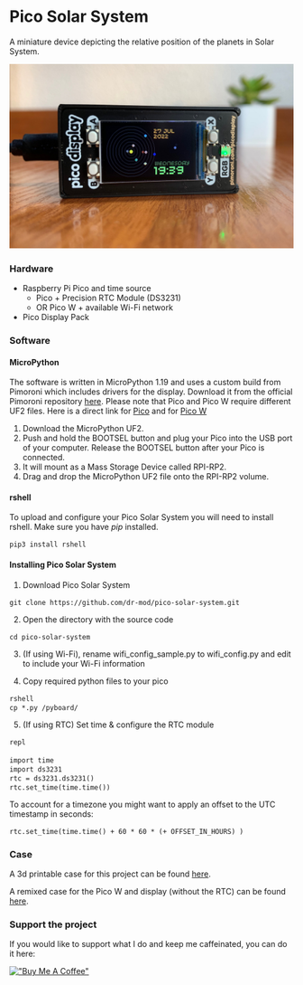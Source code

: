 # Pico Solar System

A miniature device depicting the relative position of the planets in Solar System.

![pico](docs/pico.jpeg)

### Hardware
* Raspberry Pi Pico and time source
  * Pico + Precision RTC Module (DS3231)
  * OR Pico W + available Wi-Fi network
* Pico Display Pack


### Software
#### MicroPython
The software is written in MicroPython 1.19 and uses a custom build from Pimoroni which includes drivers for the display.
Download it from the official Pimoroni repository [here](https://github.com/pimoroni/pimoroni-pico/releases/tag/1.19.7). 
Please note that Pico and Pico W require different UF2 files. Here is a direct link for [Pico](https://github.com/pimoroni/pimoroni-pico/releases/download/1.19.7/pimoroni-pico-1.19.7-micropython.uf2) 
and for [Pico W](https://github.com/pimoroni/pimoroni-pico/releases/download/1.19.7/pimoroni-picow-1.19.7-micropython.uf2)


1. Download the MicroPython UF2.
2. Push and hold the BOOTSEL button and plug your Pico into the USB port of your computer. Release the BOOTSEL button after your Pico is connected.
3. It will mount as a Mass Storage Device called RPI-RP2.
4. Drag and drop the MicroPython UF2 file onto the RPI-RP2 volume. 

#### rshell
To upload and configure your Pico Solar System you will need to install rshell. Make sure you have _pip_ installed.
```
pip3 install rshell
```

#### Installing Pico Solar System
1. Download Pico Solar System
```
git clone https://github.com/dr-mod/pico-solar-system.git
```
2. Open the directory with the source code
```
cd pico-solar-system
```
3. (If using Wi-Fi), rename wifi_config_sample.py to wifi_config.py and edit to include your Wi-Fi information

4. Copy required python files to your pico
```
rshell
cp *.py /pyboard/
```
5. (If using RTC) Set time & configure the RTC module 
```
repl

import time
import ds3231
rtc = ds3231.ds3231()
rtc.set_time(time.time())
```
To account for a timezone you might want to apply an offset to the UTC timestamp in seconds:
```
rtc.set_time(time.time() + 60 * 60 * (+ OFFSET_IN_HOURS) )
```

### Case 
A 3d printable case for this project can be found [here](https://www.printables.com/model/237722-raspberry-pi-pico-rtc-display-case).

A remixed case for the Pico W and display (without the RTC) can be found [here](https://www.printables.com/model/261540).

### Support the project
If you would like to support what I do and keep me caffeinated, you can do it here:

[!["Buy Me A Coffee"](https://www.buymeacoffee.com/assets/img/custom_images/orange_img.png)](https://www.buymeacoffee.com/drmod)
